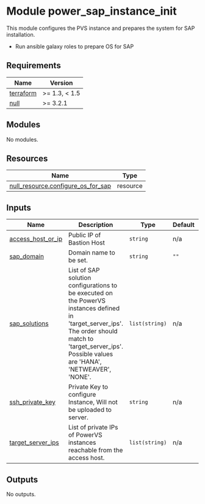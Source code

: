 # Module power_sap_instance_init

This module configures the PVS instance and prepares the system for SAP installation.
- Run ansible galaxy roles to prepare OS for SAP

<!-- BEGINNING OF PRE-COMMIT-TERRAFORM DOCS HOOK -->
## Requirements

| Name | Version |
|------|---------|
| <a name="requirement_terraform"></a> [terraform](#requirement\_terraform) | >= 1.3, < 1.5 |
| <a name="requirement_null"></a> [null](#requirement\_null) | >= 3.2.1 |

## Modules

No modules.

## Resources

| Name | Type |
|------|------|
| [null_resource.configure_os_for_sap](https://registry.terraform.io/providers/hashicorp/null/latest/docs/resources/resource) | resource |

## Inputs

| Name | Description | Type | Default | Required |
|------|-------------|------|---------|:--------:|
| <a name="input_access_host_or_ip"></a> [access\_host\_or\_ip](#input\_access\_host\_or\_ip) | Public IP of Bastion Host | `string` | n/a | yes |
| <a name="input_sap_domain"></a> [sap\_domain](#input\_sap\_domain) | Domain name to be set. | `string` | `""` | no |
| <a name="input_sap_solutions"></a> [sap\_solutions](#input\_sap\_solutions) | List of SAP solution configurations to be executed on the PowerVS instances defined in 'target\_server\_ips'. The order should match to 'target\_server\_ips'. Possible values are 'HANA', 'NETWEAVER', 'NONE'. | `list(string)` | n/a | yes |
| <a name="input_ssh_private_key"></a> [ssh\_private\_key](#input\_ssh\_private\_key) | Private Key to configure Instance, Will not be uploaded to server. | `string` | n/a | yes |
| <a name="input_target_server_ips"></a> [target\_server\_ips](#input\_target\_server\_ips) | List of private IPs of PowerVS instances reachable from the access host. | `list(string)` | n/a | yes |

## Outputs

No outputs.
<!-- END OF PRE-COMMIT-TERRAFORM DOCS HOOK -->
